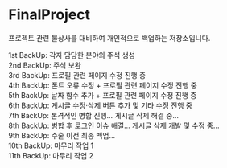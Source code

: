 # FinalProject
프로젝트 관련 불상사를 대비하여 개인적으로 백업하는 저장소입니다.

1st BackUp: 각자 담당한 분야의 주석 생성<br>
2nd BackUp: 주석 보완<br>
3rd BackUp: 프로필 관련 페이지 수정 진행 중<br>
4th BackUp: 폰트 오류 수정 + 프로필 관련 페이지 수정 진행 중<br>
5th BackUp: 날짜 함수 추가 + 프로필 관련 페이지 수정 진행 중<br>
6th BackUp: 게시글 수정·삭제 버튼 추가 및 기타 수정 진행 중<br>
7th BackUp: 본격적인 병합 진행... 게시글 삭제 해결 중...<br>
8th BackUp: 병합 후 로그인 이슈 해결... 게시글 삭제 개발 및 수정 중...<br>
9th BackUp: 수술 이전 최종 백업...<br>
10th BackUp: 마무리 작업 1<br>
11th BackUp: 마무리 작업 2<br><br>  